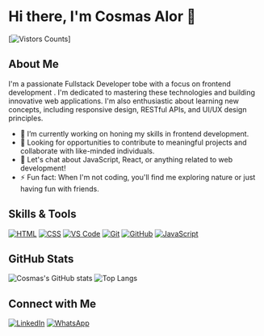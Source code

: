 
<!--
**CosmasAlor/CosmasAlor** is a ✨ _special_ ✨ repository because its `README.md` (this file) appears on your GitHub profile.

[![HitCount](https://hits.dwyl.com/CosmasAlor/CosmasAlor.svg?style=flat&show=unique)](http://hits.dwyl.com/CosmasAlor/CosmasAlor)
Here are some ideas to get you started:

- 🔭 I’m currently working on ...
- 🌱 I’m currently learning ...
- 👯 I’m looking to collaborate on ...
- 🤔 I’m looking for help with ...
- 💬 Ask me about ...
- 📫 How to reach me: ...
- 😄 Pronouns: ...
- ⚡ Fun fact: ...

- 🌱 I’m currently learning Node.js, Express.js, and MongoDB for backend development, as well as responsive design, RESTful APIs, and UI/UX design principles.
-->



 # Hi there, I'm Cosmas Alor 👋

[![Vistors Counts](https://hits.dwyl.com/CosmasAlor/CosmasAlor.svg?style=flat&show=unique)]

## About Me
I'm a passionate Fullstack Developer tobe with a focus on  frontend development . I'm dedicated to mastering these technologies and building innovative web applications. I'm also enthusiastic about learning new concepts, including responsive design, RESTful APIs, and UI/UX design principles.

- 🔭 I’m currently working on honing my skills in  frontend development.
- 💼 Looking for opportunities to contribute to meaningful projects and collaborate with like-minded individuals.
- 💬 Let's chat about JavaScript, React, or anything related to web development!
- ⚡ Fun fact: When I'm not coding, you'll find me exploring nature or just having fun with friends.

## Skills & Tools

[![HTML](https://img.shields.io/badge/-HTML-05122A?style=flat&logo=HTML5)](#) [![CSS](https://img.shields.io/badge/-CSS-05122A?style=flat&logo=CSS3)](#) [![VS Code](https://img.shields.io/badge/-VS%20Code-05122A?style=flat&logo=visual-studio-code)](#) [![Git](https://img.shields.io/badge/-Git-05122A?style=flat&logo=git)](#) [![GitHub](https://img.shields.io/badge/-GitHub-05122A?style=flat&logo=github)](#) [![JavaScript](https://img.shields.io/badge/-JavaScript-05122A?style=flat&logo=javascript)](#)

## GitHub Stats

![Cosmas's GitHub stats](https://github-readme-stats.vercel.app/api?username=cosmasalor&show_icons=true&theme=radical)
![Top Langs](https://github-readme-stats.vercel.app/api/top-langs/?username=cosmasalor&layout=compact&theme=radical)

## Connect with Me

[![LinkedIn](https://img.shields.io/badge/-LinkedIn-blue?style=flat&logo=LinkedIn&logoColor=white)](https://www.linkedin.com/in/cosmasalor)
[![WhatsApp](https://img.shields.io/badge/-WhatsApp-green?style=flat&logo=WhatsApp&logoColor=white)](https://wa.me/201142632324)
